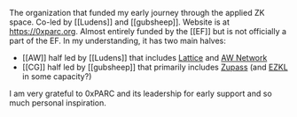 The organization that funded my early journey through the applied ZK space. Co-led by [[Ludens]] and [[gubsheep]]. Website is at https://0xparc.org. Almost entirely funded by the [[EF]] but is not officially a part of the EF.  In my understanding, it has two main halves:

- [[AW]] half led by [[Ludens]] that includes [Lattice](https://lattice.xyz) and [AW Network](https://aw.network)
- [[CG]] half led by [[gubsheep]] that primarily includes [Zupass](https://zupass.org) (and [EZKL](https://ezkl.xyz) in some capacity?)

I am very grateful to 0xPARC and its leadership for early support and so much personal inspiration.